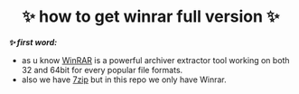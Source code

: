<h1 align="center"> ✨ how to get winrar full version ✨ </h1> 

***✨ first word:*** 
- as u know [WinRAR](https://www.win-rar.com/download.html?&L=0) is a powerful archiver extractor tool working on both 32 and 64bit for every popular file formats.
- also we have [7zip](https://www.7-zip.org/) but in this repo we only have Winrar.
